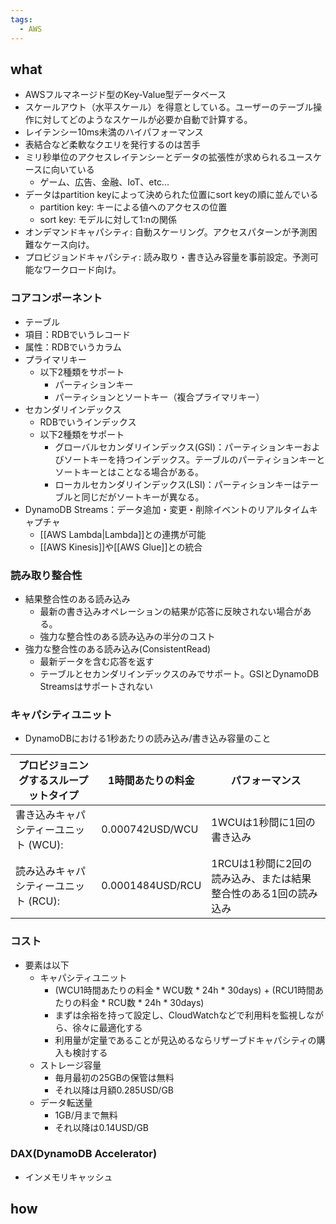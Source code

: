 ```yaml
---
tags:
  - AWS
---
```

## what
- AWSフルマネージド型のKey-Value型データベース
- スケールアウト（水平スケール）を得意としている。ユーザーのテーブル操作に対してどのようなスケールが必要か自動で計算する。
- レイテンシー10ms未満のハイパフォーマンス
- 表結合など柔軟なクエリを発行するのは苦手
- ミリ秒単位のアクセスレイテンシーとデータの拡張性が求められるユースケースに向いている
	- ゲーム、広告、金融、IoT、etc...
- データはpartition keyによって決められた位置にsort keyの順に並んでいる
	- partition key: キーによる値へのアクセスの位置
	- sort key: モデルに対して1:nの関係
- オンデマンドキャパシティ: 自動スケーリング。アクセスパターンが予測困難なケース向け。
- プロビジョンドキャパシティ: 読み取り・書き込み容量を事前設定。予測可能なワークロード向け。
### コアコンポーネント
- テーブル
- 項目：RDBでいうレコード
- 属性：RDBでいうカラム
- プライマリキー
	- 以下2種類をサポート
		- パーティションキー
		- パーティションとソートキー（複合プライマリキー）
- セカンダリインデックス
	- RDBでいうインデックス
	- 以下2種類をサポート
		- グローバルセカンダリインデックス(GSI)：パーティションキーおよびソートキーを持つインデックス。テーブルのパーティションキーとソートキーとはことなる場合がある。
		- ローカルセカンダリインデックス(LSI)：パーティションキーはテーブルと同じだがソートキーが異なる。
- DynamoDB Streams：データ追加・変更・削除イベントのリアルタイムキャプチャ
	- [[AWS Lambda|Lambda]]との連携が可能
	- [[AWS Kinesis]]や[[AWS Glue]]との統合
### 読み取り整合性
- 結果整合性のある読み込み
	- 最新の書き込みオペレーションの結果が応答に反映されない場合がある。
	- 強力な整合性のある読み込みの半分のコスト
- 強力な整合性のある読み込み(ConsistentRead)
	- 最新データを含む応答を返す
	- テーブルとセカンダリインデックスのみでサポート。GSIとDynamoDB Streamsはサポートされない
### キャパシティユニット
- DynamoDBにおける1秒あたりの読み込み/書き込み容量のこと

| プロビジョニングするスループットタイプ    | 1時間あたりの料金        | パフォーマンス                             |
| ---------------------- | ---------------- | ----------------------------------- |
| 書き込みキャパシティーユニット (WCU): | 0.000742USD/WCU  | 1WCUは1秒間に1回の書き込み                    |
| 読み込みキャパシティーユニット (RCU): | 0.0001484USD/RCU | 1RCUは1秒間に2回の読み込み、または結果整合性のある1回の読み込み |

### コスト
- 要素は以下
	- キャパシティユニット
		- (WCU1時間あたりの料金 * WCU数 * 24h * 30days) + (RCU1時間あたりの料金 * RCU数 * 24h * 30days)
		- まずは余裕を持って設定し、CloudWatchなどで利用料を監視しながら、徐々に最適化する
		- 利用量が定量であることが見込めるならリザーブドキャパシティの購入も検討する
	- ストレージ容量
		- 毎月最初の25GBの保管は無料
		- それ以降は月額0.285USD/GB
	- データ転送量
		- 1GB/月まで無料
		- それ以降は0.14USD/GB
### DAX(DynamoDB Accelerator)
- インメモリキャッシュ
## how